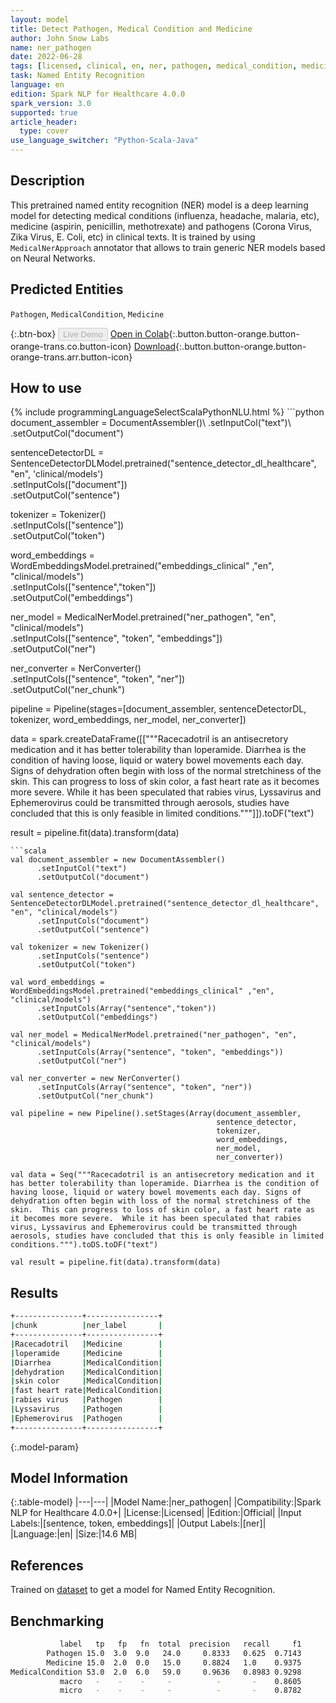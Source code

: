 ```yaml
---
layout: model
title: Detect Pathogen, Medical Condition and Medicine
author: John Snow Labs
name: ner_pathogen
date: 2022-06-28
tags: [licensed, clinical, en, ner, pathogen, medical_condition, medicine]
task: Named Entity Recognition
language: en
edition: Spark NLP for Healthcare 4.0.0
spark_version: 3.0
supported: true
article_header:
  type: cover
use_language_switcher: "Python-Scala-Java"
---
```


## Description

This pretrained named entity recognition (NER) model is a deep learning model for detecting medical conditions (influenza, headache, malaria, etc), medicine (aspirin, penicillin, methotrexate) and pathogens (Corona Virus, Zika Virus, E. Coli, etc) in clinical texts. It is trained by using `MedicalNerApproach` annotator that allows to train generic NER models based on Neural Networks.

## Predicted Entities

`Pathogen`, `MedicalCondition`, `Medicine`

{:.btn-box}
<button class="button button-orange" disabled>Live Demo</button>
[Open in Colab](https://colab.research.google.com/github/JohnSnowLabs/spark-nlp-workshop/blob/master/tutorials/Certification_Trainings/Healthcare/1.Clinical_Named_Entity_Recognition_Model.ipynb){:.button.button-orange.button-orange-trans.co.button-icon}
[Download](https://s3.amazonaws.com/auxdata.johnsnowlabs.com/clinical/models/ner_pathogen_en_4.0.0_3.0_1656419618392.zip){:.button.button-orange.button-orange-trans.arr.button-icon}

## How to use



<div class="tabs-box" markdown="1">
{% include programmingLanguageSelectScalaPythonNLU.html %}
```python
document_assembler = DocumentAssembler()\
    .setInputCol("text")\
    .setOutputCol("document")

sentenceDetectorDL = SentenceDetectorDLModel.pretrained("sentence_detector_dl_healthcare", "en", 'clinical/models') \
    .setInputCols(["document"]) \
    .setOutputCol("sentence")

tokenizer = Tokenizer()\
    .setInputCols(["sentence"])\
    .setOutputCol("token")

word_embeddings = WordEmbeddingsModel.pretrained("embeddings_clinical" ,"en", "clinical/models")\
    .setInputCols(["sentence","token"])\
    .setOutputCol("embeddings")

ner_model = MedicalNerModel.pretrained("ner_pathogen", "en", "clinical/models")\
    .setInputCols(["sentence", "token", "embeddings"]) \
    .setOutputCol("ner")

ner_converter = NerConverter()\
    .setInputCols(["sentence", "token", "ner"])\
    .setOutputCol("ner_chunk")

pipeline = Pipeline(stages=[document_assembler,
                            sentenceDetectorDL,
                            tokenizer,
                            word_embeddings,
                            ner_model, 
                            ner_converter])

data = spark.createDataFrame([["""Racecadotril is an antisecretory medication and it has better tolerability than loperamide. Diarrhea is the condition of having loose, liquid or watery bowel movements each day. Signs of dehydration often begin with loss of the normal stretchiness of the skin.  This can progress to loss of skin color, a fast heart rate as it becomes more severe.  While it has been speculated that rabies virus, Lyssavirus and Ephemerovirus could be transmitted through aerosols, studies have concluded that this is only feasible in limited conditions."""]]).toDF("text")

result = pipeline.fit(data).transform(data)
```
```scala
val document_assembler = new DocumentAssembler()
      .setInputCol("text")
      .setOutputCol("document")

val sentence_detector = SentenceDetectorDLModel.pretrained("sentence_detector_dl_healthcare", "en", "clinical/models")
      .setInputCols("document")
      .setOutputCol("sentence")

val tokenizer = new Tokenizer()
      .setInputCols("sentence")
      .setOutputCol("token")

val word_embeddings = WordEmbeddingsModel.pretrained("embeddings_clinical" ,"en", "clinical/models")
      .setInputCols(Array("sentence","token"))
      .setOutputCol("embeddings")
 
val ner_model = MedicalNerModel.pretrained("ner_pathogen", "en", "clinical/models")
      .setInputCols(Array("sentence", "token", "embeddings"))
      .setOutputCol("ner")
 
val ner_converter = new NerConverter()
      .setInputCols(Array("sentence", "token", "ner"))
      .setOutputCol("ner_chunk")

val pipeline = new Pipeline().setStages(Array(document_assembler, 
                                              sentence_detector, 
                                              tokenizer, 
                                              word_embeddings, 
                                              ner_model, 
                                              ner_converter))

val data = Seq("""Racecadotril is an antisecretory medication and it has better tolerability than loperamide. Diarrhea is the condition of having loose, liquid or watery bowel movements each day. Signs of dehydration often begin with loss of the normal stretchiness of the skin.  This can progress to loss of skin color, a fast heart rate as it becomes more severe.  While it has been speculated that rabies virus, Lyssavirus and Ephemerovirus could be transmitted through aerosols, studies have concluded that this is only feasible in limited conditions.""").toDS.toDF("text")

val result = pipeline.fit(data).transform(data)
```
</div>

## Results

```bash
+---------------+----------------+
|chunk          |ner_label       |
+---------------+----------------+
|Racecadotril   |Medicine        |
|loperamide     |Medicine        |
|Diarrhea       |MedicalCondition|
|dehydration    |MedicalCondition|
|skin color     |MedicalCondition|
|fast heart rate|MedicalCondition|
|rabies virus   |Pathogen        |
|Lyssavirus     |Pathogen        |
|Ephemerovirus  |Pathogen        |
+---------------+----------------+
```

{:.model-param}
## Model Information

{:.table-model}
|---|---|
|Model Name:|ner_pathogen|
|Compatibility:|Spark NLP for Healthcare 4.0.0+|
|License:|Licensed|
|Edition:|Official|
|Input Labels:|[sentence, token, embeddings]|
|Output Labels:|[ner]|
|Language:|en|
|Size:|14.6 MB|

## References

Trained on [dataset](https://www.kaggle.com/datasets/finalepoch/medical-ner) to get a model for Named Entity Recognition.

## Benchmarking

```bash
           label   tp   fp   fn  total  precision   recall     f1
        Pathogen 15.0  3.0  9.0   24.0     0.8333   0.625  0.7143
        Medicine 15.0  2.0  0.0   15.0     0.8824   1.0    0.9375
MedicalCondition 53.0  2.0  6.0   59.0     0.9636   0.8983 0.9298
           macro   -    -    -     -          -       -    0.8605
           micro   -    -    -     -          -       -    0.8782
```